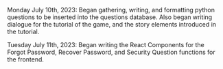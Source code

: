 Monday July 10th, 2023:
Began gathering, writing, and formatting python questions to be inserted into the questions database. Also began writing dialogue for the tutorial of the game, and the story elements introduced in the tutorial.

Tuesday July 11th, 2023:
Began writing the React Components for the Forgot Password, Recover Password, and Security Question functions for the frontend.
